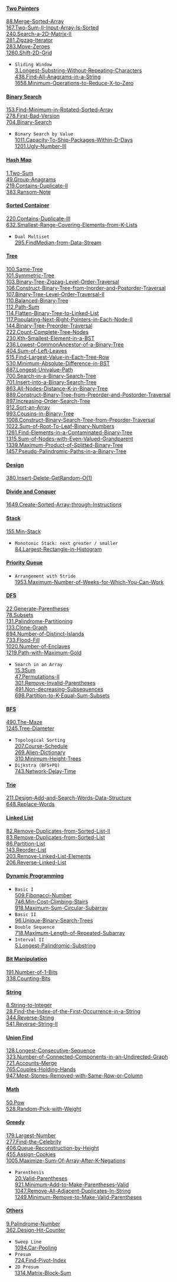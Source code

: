#### [Two Pointers](https://github.com/Arvln/LeetCode/tree/main/Two_Pointers)
[88.Merge-Sorted-Array](https://github.com/Arvln/LeetCode/tree/main/Two_Pointers/88.Merge-Sorted-Array)   
[167.Two-Sum-II-Input-Array-Is-Sorted](https://github.com/Arvln/LeetCode/tree/main/Two_Pointers/167.Two-Sum-II-Input-Array-Is-Sorted)   
[240.Search-a-2D-Matrix-II](https://github.com/Arvln/LeetCode/tree/main/Two_Pointers/240.Search-a-2D-Matrix-II)   
[281.Zigzag-Iterator](https://github.com/Arvln/LeetCode/tree/main/Two_Pointers/281.Zigzag-Iterator)   
[283.Move-Zeroes](https://github.com/Arvln/LeetCode/tree/main/Two_Pointers/283.Move-Zeroes)   
[1260.Shift-2D-Grid](https://github.com/Arvln/LeetCode/tree/main/Two_Pointers/1260.Shift-2D-Grid)   
* ``Sliding Window``   
[3.Longest-Substring-Without-Repeating-Characters](https://github.com/Arvln/LeetCode/tree/main/Two_Pointers/Sliding_Window/3.Longest-Substring-Without-Repeating-Characters)   
[438.Find-All-Anagrams-in-a-String](https://github.com/Arvln/LeetCode/tree/main/Two_Pointers/Sliding_Window/438.Find-All-Anagrams-in-a-String)   
[1658.Minimum-Operations-to-Reduce-X-to-Zero](https://github.com/Arvln/LeetCode/tree/main/Two_Pointers/Sliding_Window/1658.Minimum-Operations-to-Reduce-X-to-Zero)   

#### [Binary Search](https://github.com/Arvln/LeetCode/tree/main/Binary_Search)
[153.Find-Minimum-in-Rotated-Sorted-Array](https://github.com/Arvln/LeetCode/tree/main/Binary_Search/153.Find-Minimum-in-Rotated-Sorted-Array)   
[278.First-Bad-Version](https://github.com/Arvln/LeetCode/tree/main/Binary_Search/278.First-Bad-Version)   
[704.Binary-Search](https://github.com/Arvln/LeetCode/tree/main/Binary_Search/704.Binary-Search)   
* ``Binary Search by Value``   
[1011.Capacity-To-Ship-Packages-Within-D-Days](https://github.com/Arvln/LeetCode/tree/main/Binary_Search/1011.Capacity-To-Ship-Packages-Within-D-Days)   
[1201.Ugly-Number-III](https://github.com/Arvln/LeetCode/tree/main/Binary_Search/1201.Ugly-Number-III)   

#### [Hash Map](https://github.com/Arvln/LeetCode/tree/main/Hash)
[1.Two-Sum](https://github.com/Arvln/LeetCode/tree/main/Hash/1.Two-Sum)   
[49.Group-Anagrams](https://github.com/Arvln/LeetCode/tree/main/Hash/49.Group-Anagrams)   
[219.Contains-Duplicate-II](https://github.com/Arvln/LeetCode/tree/main/Hash/219.Contains-Duplicate-II)   
[383.Ransom-Note](https://github.com/Arvln/LeetCode/tree/main/Hash/383.Ransom-Note)   

#### [Sorted Container](https://github.com/Arvln/LeetCode/tree/main/Sorted_Container)
[220.Contains-Duplicate-III](https://github.com/Arvln/LeetCode/tree/main/Sorted_Container/220.Contains-Duplicate-III)   
[632.Smallest-Range-Covering-Elements-from-K-Lists](https://github.com/Arvln/LeetCode/tree/main/Sorted_Container/632.Smallest-Range-Covering-Elements-from-K-Lists)   
* ``Dual Multiset``   
[295.FindMedian-from-Data-Stream](https://github.com/Arvln/LeetCode/tree/main/Sorted_Container/295.FindMedian-from-Data-Stream)   

#### [Tree](https://github.com/Arvln/LeetCode/tree/main/Tree)
[100.Same-Tree](https://github.com/Arvln/LeetCode/tree/main/Tree/100.Same-Tree)   
[101.Symmetric-Tree](https://github.com/Arvln/LeetCode/tree/main/Tree/101.Symmetric-Tree)   
[103.Binary-Tree-Zigzag-Level-Order-Traversal](https://github.com/Arvln/LeetCode/tree/main/Tree/103.Binary-Tree-Zigzag-Level-Order-Traversal)   
[106.Construct-Binary-Tree-from-Inorder-and-Postorder-Traversal](https://github.com/Arvln/LeetCode/tree/main/Tree/106.Construct-Binary-Tree-from-Inorder-and-Postorder-Traversal)   
[107.Binary-Tree-Level-Order-Traversal-II](https://github.com/Arvln/LeetCode/tree/main/Tree/107.Binary-Tree-Level-Order-Traversal-II)   
[110.Balanced-Binary-Tree](https://github.com/Arvln/LeetCode/tree/main/Tree/110.Balanced-Binary-Tree)   
[112.Path-Sum](https://github.com/Arvln/LeetCode/tree/main/Tree/112.Path-Sum)   
[114.Flatten-Binary-Tree-to-Linked-List](https://github.com/Arvln/LeetCode/tree/main/Tree/114.Flatten-Binary-Tree-to-Linked-List)   
[117.Populating-Next-Right-Pointers-in-Each-Node-II](https://github.com/Arvln/LeetCode/tree/main/Tree/117.Populating-Next-Right-Pointers-in-Each-Node-II)   
[144.Binary-Tree-Preorder-Traversal](https://github.com/Arvln/LeetCode/tree/main/Tree/144.Binary-Tree-Preorder-Traversal)   
[222.Count-Complete-Tree-Nodes](https://github.com/Arvln/LeetCode/tree/main/Tree/222.Count-Complete-Tree-Nodes)   
[230.Kth-Smallest-Element-in-a-BST](https://github.com/Arvln/LeetCode/tree/main/Tree/230.Kth-Smallest-Element-in-a-BST)   
[236.Lowest-CommonAncestor-of-a-Binary-Tree](https://github.com/Arvln/LeetCode/tree/main/Tree/236.Lowest-CommonAncestor-of-a-Binary-Tree)   
[404.Sum-of-Left-Leaves](https://github.com/Arvln/LeetCode/tree/main/Tree/404.Sum-of-Left-Leaves)   
[515.Find-Largest-Value-in-Each-Tree-Row](https://github.com/Arvln/LeetCode/tree/main/Tree/515.Find-Largest-Value-in-Each-Tree-Row)   
[530.Minimum-Absolute-Difference-in-BST](https://github.com/Arvln/LeetCode/tree/main/Tree/530.Minimum-Absolute-Difference-in-BST)   
[687.Longest-Univalue-Path](https://github.com/Arvln/LeetCode/tree/main/Tree/687.Longest-Univalue-Path)   
[700.Search-in-a-Binary-Search-Tree](https://github.com/Arvln/LeetCode/tree/main/Tree/700.Search-in-a-Binary-Search-Tree)   
[701.Insert-into-a-Binary-Search-Tree](https://github.com/Arvln/LeetCode/tree/main/Tree/701.Insert-into-a-Binary-Search-Tree)   
[863.All-Nodes-Distance-K-in-Binary-Tree](https://github.com/Arvln/LeetCode/tree/main/Tree/863.All-Nodes-Distance-K-in-Binary-Tree)   
[889.Construct-Binary-Tree-from-Preorder-and-Postorder-Traversal](https://github.com/Arvln/LeetCode/tree/main/Tree/889.Construct-Binary-Tree-from-Preorder-and-Postorder-Traversal)   
[897.Increasing-Order-Search-Tree](https://github.com/Arvln/LeetCode/tree/main/Tree/897.Increasing-Order-Search-Tree)   
[912.Sort-an-Array](https://github.com/Arvln/LeetCode/tree/main/Tree/912.Sort-an-Array)   
[993.Cousins-in-Binary-Tree](https://github.com/Arvln/LeetCode/tree/main/Tree/993.Cousins-in-Binary-Tree)   
[1008.Construct-Binary-Search-Tree-from-Preorder-Traversal](https://github.com/Arvln/LeetCode/tree/main/Tree/1008.Construct-Binary-Search-Tree-from-Preorder-Traversal)   
[1022.Sum-of-Root-To-Leaf-Binary-Numbers](https://github.com/Arvln/LeetCode/tree/main/Tree/1022.Sum-of-Root-To-Leaf-Binary-Numbers)   
[1261.Find-Elements-in-a-Contaminated-Binary-Tree](https://github.com/Arvln/LeetCode/tree/main/Tree/1261.Find-Elements-in-a-Contaminated-Binary-Tree)   
[1315.Sum-of-Nodes-with-Even-Valued-Grandparent](https://github.com/Arvln/LeetCode/tree/main/Tree/1315.Sum-of-Nodes-with-Even-Valued-Grandparent)   
[1339.Maximum-Product-of-Splitted-Binary-Tree](https://github.com/Arvln/LeetCode/tree/main/Tree/1339.Maximum-Product-of-Splitted-Binary-Tree)   
[1457.Pseudo-Palindromic-Paths-in-a-Binary-Tree](https://github.com/Arvln/LeetCode/tree/main/Tree/1457.Pseudo-Palindromic-Paths-in-a-Binary-Tree)   

#### [Design](https://github.com/Arvln/LeetCode/tree/main/Design)
[380.Insert-Delete-GetRandom-O(1)](https://github.com/Arvln/LeetCode/tree/main/Design/380.Insert-Delete-GetRandom-O(1))   

#### [Divide and Conquer](https://github.com/Arvln/LeetCode/tree/main/Divide_and_Conquer)
[1649.Create-Sorted-Array-through-Instructions](https://github.com/Arvln/LeetCode/tree/main/Divide_and_Conquer/1649.Create-Sorted-Array-through-Instructions)   

#### [Stack](https://github.com/Arvln/LeetCode/tree/main/Stack)
[155.Min-Stack](https://github.com/Arvln/LeetCode/tree/main/Stack/155.Min-Stack)   
* ``Monotonic Stack: next greater / smaller``   
[84.Largest-Rectangle-in-Histogram](https://github.com/Arvln/LeetCode/tree/main/Stack/84.Largest-Rectangle-in-Histogram)   

#### [Priority Queue](https://github.com/Arvln/LeetCode/tree/main/Priority_Queue)
* ``Arrangement with Stride``   
[1953.Maximum-Number-of-Weeks-for-Which-You-Can-Work](https://github.com/Arvln/LeetCode/tree/main/Priority_Queue/1953.Maximum-Number-of-Weeks-for-Which-You-Can-Work)   

#### [DFS](https://github.com/Arvln/LeetCode/tree/main/DFS)
[22.Generate-Parentheses](https://github.com/Arvln/LeetCode/tree/main/DFS/22.Generate-Parentheses)   
[78.Subsets](https://github.com/Arvln/LeetCode/tree/main/DFS/78.Subsets)   
[131.Palindrome-Partitioning](https://github.com/Arvln/LeetCode/tree/main/DFS/131.Palindrome-Partitioning)   
[133.Clone-Graph](https://github.com/Arvln/LeetCode/tree/main/DFS/133.Clone-Graph)   
[694.Number-of-Distinct-Islands](https://github.com/Arvln/LeetCode/tree/main/DFS/694.Number-of-Distinct-Islands)   
[733.Flood-Fill](https://github.com/Arvln/LeetCode/tree/main/DFS/733.Flood-Fill)   
[1020.Number-of-Enclaves](https://github.com/Arvln/LeetCode/tree/main/DFS/1020.Number-of-Enclaves)   
[1219.Path-with-Maximum-Gold](https://github.com/Arvln/LeetCode/tree/main/DFS/1219.Path-with-Maximum-Gold)   
* ``Search in an Array``   
[15.3Sum](https://github.com/Arvln/LeetCode/tree/main/DFS/15.3Sum)   
[47.Permutations-II](https://github.com/Arvln/LeetCode/tree/main/DFS/47.Permutations-II)   
[301.Remove-Invalid-Parentheses](https://github.com/Arvln/LeetCode/tree/main/DFS/301.Remove-Invalid-Parentheses)   
[491.Non-decreasing-Subsequences](https://github.com/Arvln/LeetCode/tree/main/DFS/491.Non-decreasing-Subsequences)   
[698.Partition-to-K-Equal-Sum-Subsets](https://github.com/Arvln/LeetCode/tree/main/DFS/698.Partition-to-K-Equal-Sum-Subsets)   

#### [BFS](https://github.com/Arvln/LeetCode/tree/main/BFS)
[490.The-Maze](https://github.com/Arvln/LeetCode/tree/main/BFS/490.The-Maze)   
[1245.Tree-Diameter](https://github.com/Arvln/LeetCode/tree/main/BFS/1245.Tree-Diameter)   
* ``Topological Sorting``   
[207.Course-Schedule](https://github.com/Arvln/LeetCode/tree/main/BFS/207.Course-Schedule)   
[269.Alien-Dictionary](https://github.com/Arvln/LeetCode/tree/main/BFS/269.Alien-Dictionary)   
[310.Minimum-Height-Trees](https://github.com/Arvln/LeetCode/tree/main/BFS/310.Minimum-Height-Trees)   
* ``Dijkstra (BFS+PQ)``   
[743.Network-Delay-Time](https://github.com/Arvln/LeetCode/tree/main/BFS/743.Network-Delay-Time)   

#### [Trie](https://github.com/Arvln/LeetCode/tree/main/Trie)
[211.Design-Add-and-Search-Words-Data-Structure](https://github.com/Arvln/LeetCode/tree/main/Trie/211.Design-Add-and-Search-Words-Data-Structure)   
[648.Replace-Words](https://github.com/Arvln/LeetCode/tree/main/Trie/648.Replace-Words)   

#### [Linked List](https://github.com/Arvln/LeetCode/tree/main/Linked_List)
[82.Remove-Duplicates-from-Sorted-List-II](https://github.com/Arvln/LeetCode/tree/main/Linked_List/82.Remove-Duplicates-from-Sorted-List-II)   
[83.Remove-Duplicates-from-Sorted-List](https://github.com/Arvln/LeetCode/tree/main/Linked_List/83.Remove-Duplicates-from-Sorted-List)   
[86.Partition-List](https://github.com/Arvln/LeetCode/tree/main/Linked_List/86.Partition-List)   
[143.Reorder-List](https://github.com/Arvln/LeetCode/tree/main/Linked_List/143.Reorder-List)   
[203.Remove-Linked-List-Elements](https://github.com/Arvln/LeetCode/tree/main/Linked_List/203.Remove-Linked-List-Elements)   
[206.Reverse-Linked-List](https://github.com/Arvln/LeetCode/tree/main/Linked_List/206.Reverse-Linked-List)   

#### [Dynamic Programming](https://github.com/Arvln/LeetCode/tree/main/Dynamic_Programming)
* ``Basic I``   
[509.Fibonacci-Number](https://github.com/Arvln/LeetCode/tree/main/Dynamic_Programming/Basic-I/509.Fibonacci-Number)   
[746.Min-Cost-Climbing-Stairs](https://github.com/Arvln/LeetCode/tree/main/Dynamic_Programming/Basic-I/746.Min-Cost-Climbing-Stairs)   
[918.Maximum-Sum-Circular-Subarray](https://github.com/Arvln/LeetCode/tree/main/Dynamic_Programming/Basic-I/918.Maximum-Sum-Circular-Subarray)   
* ``Basic II``   
[96.Unique-Binary-Search-Trees](https://github.com/Arvln/LeetCode/tree/main/Dynamic_Programming/Basic-II/96.Unique-Binary-Search-Trees)   
* ``Double Sequence``   
[718.Maximum-Length-of-Repeated-Subarray](https://github.com/Arvln/LeetCode/tree/main/Dynamic_Programming/Double_Sequence/718.Maximum-Length-of-Repeated-Subarray)   
* ``Interval II``   
[5.Longest-Palindromic-Substring](https://github.com/Arvln/LeetCode/tree/main/Dynamic_Programming/Interval-II/5.Longest-Palindromic-Substring)   

#### [Bit Manipulation](https://github.com/Arvln/LeetCode/tree/main/Bit_Manipulation)   
[191.Number-of-1-Bits](https://github.com/Arvln/LeetCode/tree/main/Bit_Manipulation/191.Number-of-1-Bits)   
[338.Counting-Bits](https://github.com/Arvln/LeetCode/tree/main/Bit_Manipulation/338.Counting-Bits)   

#### [String](https://github.com/Arvln/LeetCode/tree/main/String)
[8.String-to-Integer](https://github.com/Arvln/LeetCode/tree/main/String/8.String-to-Integer)   
[28.Find-the-Index-of-the-First-Occurrence-in-a-String](https://github.com/Arvln/LeetCode/tree/main/String/28.Find-the-Index-of-the-First-Occurrence-in-a-String)   
[344.Reverse-String](https://github.com/Arvln/LeetCode/tree/main/String/344.Reverse-String)   
[541.Reverse-String-II](https://github.com/Arvln/LeetCode/tree/main/String/541.Reverse-String-II)   

#### [Union Find](https://github.com/Arvln/LeetCode/tree/main/Union_Find)
[128.Longest-Consecutive-Sequence](https://github.com/Arvln/LeetCode/tree/main/Union_Find/128.Longest-Consecutive-Sequence)   
[323.Number-of-Connected-Components-in-an-Undirected-Graph](https://github.com/Arvln/LeetCode/tree/main/Union_Find/323.Number-of-Connected-Components-in-an-Undirected-Graph)   
[721.Accounts-Merge](https://github.com/Arvln/LeetCode/tree/main/Union_Find/721.Accounts-Merge)   
[765.Couples-Holding-Hands](https://github.com/Arvln/LeetCode/tree/main/Union_Find/765.Couples-Holding-Hands)   
[947.Most-Stones-Removed-with-Same-Row-or-Column](https://github.com/Arvln/LeetCode/tree/main/Union_Find/947.Most-Stones-Removed-with-Same-Row-or-Column)   

#### [Math](https://github.com/Arvln/LeetCode/tree/main/Math)
[50.Pow](https://github.com/Arvln/LeetCode/tree/main/Math/50.Pow)   
[528.Random-Pick-with-Weight](https://github.com/Arvln/LeetCode/tree/main/Math/528.Random-Pick-with-Weight)   

#### [Greedy](https://github.com/Arvln/LeetCode/tree/main/Greedy)
[179.Largest-Number](https://github.com/Arvln/LeetCode/tree/main/Greedy/179.Largest-Number)   
[277.Find-the-Celebrity](https://github.com/Arvln/LeetCode/tree/main/Greedy/277.Find-the-Celebrity)   
[406.Queue-Reconstruction-by-Height](https://github.com/Arvln/LeetCode/tree/main/Greedy/406.Queue-Reconstruction-by-Height)   
[455.Assign-Cookies](https://github.com/Arvln/LeetCode/tree/main/Greedy/455.Assign-Cookies)   
[1005.Maximize-Sum-Of-Array-After-K-Negations](https://github.com/Arvln/LeetCode/tree/main/Greedy/1005.Maximize-Sum-Of-Array-After-K-Negations)   
* ``Parenthesis``   
[20.Valid-Parentheses](https://github.com/Arvln/LeetCode/tree/main/Greedy/20.Valid-Parentheses)   
[921.Minimum-Add-to-Make-Parentheses-Valid](https://github.com/Arvln/LeetCode/tree/main/Greedy/921.Minimum-Add-to-Make-Parentheses-Valid)   
[1047.Remove-All-Adjacent-Duplicates-In-String](https://github.com/Arvln/LeetCode/tree/main/Greedy/1047.Remove-All-Adjacent-Duplicates-In-String)   
[1249.Minimum-Remove-to-Make-Valid-Parentheses](https://github.com/Arvln/LeetCode/tree/main/Greedy/1249.Minimum-Remove-to-Make-Valid-Parentheses)   

#### [Others](https://github.com/Arvln/LeetCode/tree/main/Others)
[9.Palindrome-Number](https://github.com/Arvln/LeetCode/tree/main/Others/9.Palindrome-Number)   
[362.Design-Hit-Counter](https://github.com/Arvln/LeetCode/tree/main/Others/362.Design-Hit-Counter)   
* ``Sweep Line``   
[1094.Car-Pooling](https://github.com/Arvln/LeetCode/tree/main/Others/1094.Car-Pooling)   
* ``Presum``   
[724.Find-Pivot-Index](https://github.com/Arvln/LeetCode/tree/main/Others/724.Find-Pivot-Index)   
* ``2D Presum``   
[1314.Matrix-Block-Sum](https://github.com/Arvln/LeetCode/tree/main/Others/1314.Matrix-Block-Sum)   
